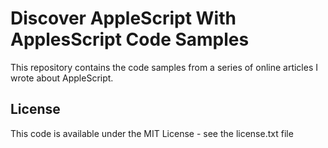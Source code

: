 # Discover AppleScript With ApplesScript Code Samples

This repository contains the code samples from a series of online articles I wrote about AppleScript.

## License

This code is available under the MIT License - see the license.txt file